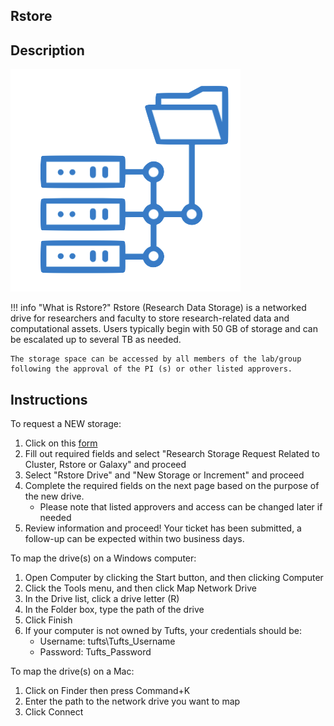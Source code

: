 ## Rstore

## Description 

![](images/researchstorage.png)

!!! info "What is Rstore?"
    Rstore (Research Data Storage) is a networked drive for researchers and faculty to store research-related data and computational assets. Users typically begin with 50 GB of storage and can be escalated up to several TB as needed.  

    The storage space can be accessed by all members of the lab/group following the approval of the PI (s) or other listed approvers. 
    

## Instructions

To request a NEW storage: 

1. Click on this [form]([https://shib-idp.tufts.edu/idp/profile/SAML2/POST/SSO?execution=e1s1])
2. Fill out required fields and select "Research Storage Request Related to Cluster, Rstore or Galaxy" and proceed
3. Select "Rstore Drive" and "New Storage or Increment" and proceed 
4. Complete the required fields on the next page based on the purpose of the new drive.
   - Please note that listed approvers and access can be changed later if needed 
5. Review information and proceed! Your ticket has been submitted, a follow-up can be expected within two business days.


To map the drive(s) on a Windows computer:

1. Open Computer by clicking the Start button, and then clicking Computer
2. Click the Tools menu, and then click Map Network Drive
3. In the Drive list, click a drive letter (R)
4. In the Folder box, type the path of the drive
5. Click Finish
6. If your computer is not owned by Tufts, your credentials should be:
    - Username: tufts\Tufts_Username
    - Password: Tufts_Password


To map the drive(s) on a Mac:

1. Click on Finder then press Command+K
2. Enter the path to the network drive you want to map
3. Click Connect
